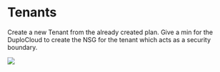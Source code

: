 # Tenants

Create a new Tenant from the already created plan. Give a min for the DuploCloud to create the NSG for the tenant which acts as a security boundary.

![](https://duplocloud.com/wp-content/uploads/2021/11/create-tenant.png)
